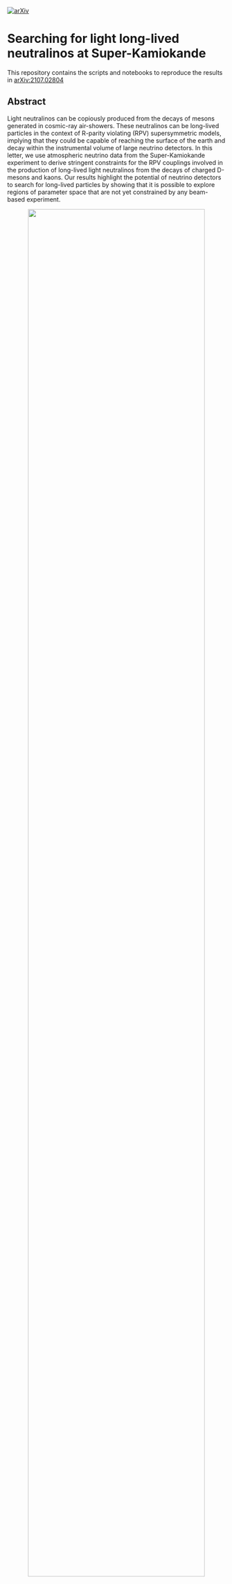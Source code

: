 [![arXiv](https://img.shields.io/badge/arXiv-2107.02804-b31b1b.svg?style=plastic)](https://arxiv.org/abs/2107.02804)

# Searching for light long-lived neutralinos at Super-Kamiokande

This repository contains the scripts and notebooks to reproduce the results in [arXiv:2107.02804](https://arxiv.org/abs/2107.02804)

## Abstract 

Light neutralinos can be copiously produced from the decays of mesons generated in cosmic-ray 
air-showers. These neutralinos can be long-lived particles in the context of R-parity 
violating (RPV) supersymmetric models, implying that they could be capable of reaching the
surface of the earth and decay within the instrumental volume of large neutrino detectors.
In this letter, we use atmospheric neutrino data from the Super-Kamiokande experiment to
derive stringent constraints for the RPV couplings involved in the production of 
long-lived light neutralinos from the decays of charged D-mesons and kaons.
Our results highlight the potential of neutrino detectors to search for long-lived
particles by showing that it is possible to explore regions of parameter space that are not 
yet constrained by any beam-based experiment.


<div align="center">
<img src="/main/plots/Dmeson_bounds.png" width="90%" height="90%"/> 
<img src="/main/plots/Kmeson_bounds.png" width="90%" height="90%"/>
</div>


## Folder Structure 

```
LongLivedNeutralinos
│  
└───main
    │  
    ├───datafiles			        # folder with output files from scripts
    │   ├───Aeff		          	# Output files from Aeff.py
    │   ├───chi2                    		# Pending
    │   ├───Efficiency		    		# Pending
    │   ├───EventDistribution			# Output files from EventDistribution.py
    │   ├───MesonFlux		      		# MC Atmospheric Meson Flux
    │   ├───NeutralinoFlux	    		# Output files from FluxIntegral.py
    │   ├───NeutralinoPheno	  		# Output files from Pheno.py
    │   └───SK_data 		      		# CSV files with SK data
    │   
    ├───notebooks		          	# Notebooks with the results
    │  
    └───plots			            	# Figures and other plots
```


## Getting the code

You can download a copy of all the files in this repository by cloning the
[git](https://git-scm.com/) repository:

    $ git clone https://github.com/aimendez/longlivedneutralino.git

or [download a zip archive](https://github.com/aimendez/longlivedneutralino/archive/refs/heads/master.zip).

## Dependencies 

```Python >= 3.6.0``` required. All dependencies can be installed with ```pip``` and the ```requirements.txt``` file 
from the terminal using the following command:

```bash
$ pip install -r requirements.txt 
```

## Usage

It is possible to run and get all the necessary files for an specific benchmark by running a single batch file ```run.bat```.
Benchmarks are defined in ```config.py```, and they have to be specified as a dictionary (see below).


### config.py 

This file contains all the benchmarks stored as (key, value) pairs of a global dictionary ```BM```. To run a custom benchmark, it has to be specified as a new item in```BM```,
where the key is the name of the custom benchmark  ```"BM_NAME"``` , and the value is a dictionary with the following format:
```python
BM  = {
	"BM_NAME" : {	
                # BRIEF DESCRIPTION OF BENCHMARK #
                "MESON": MESON,
                "MA": MA,
                "LAM_PROD": LAM_PROD,
                "LAM_PROD_RANGE": LAM_PROD_RANGE,
                "LAM_DEC": LAM_DEC,
                "LAM_DEC_RANGE":LAM_DEC_RANGE,
                "MSFERM": MSFERM,
                "LEPTON": LEPTON,
                "EQUAL_COUPLING": EQUAL_COUPLING,
                "MODEL": MODEL,
	}
}
```
#### Parameters:

* **MESON**: string {"D+", "K+"}
  
  Name of the parent messon in the atmospheric shower. It can be any meson in {"D+", "K+"}.

* **MA** : list or array-like

  Range for the value of the neutralino mass.

* **LAM_PROD** : String {"lamijk"}.

  String to specify the free parameter of the theory lam_ijk/m^2 associated with the production of neutralinos, where lam_ijk is the RpV lambda coupling and m is the sfermion mass. It has to follow the format "lamijk" where i,j,k = {1,2,3}.

* **LAM_PROD_RANGE**:  list or array-like

  Range for LAM_PROD.

* **LAM_DEC**:  string  {"lamijk"}

  String to specify the free parameter of the theory lam_ijk/m^2 associated with the decay of neutralinos, where lam_ijk is the RpV lambda coupling and m is the sfermion mass. It has to follow the format "lamijk" where i,j,k = {1,2,3}.

* **LAM_DEC_RANGE**:  list or array-like

  Range for LAM_DEC.

* **LEPTON**: string {"e", "mu", "tau"}

  Lepton in the final state. It can be any lepton {"e", "mu", "tau"}.

* **EQUAL_COUPLING**: bool

  Flag to explore the parameter space where the RpV Lambda couplings LAM_PROD and LAM_DEC equal.

* **MODEL**: string {"SYBILL", "EPOS-LHC", "DPMJET", "QGSJET"}

  Name of the hadronic model used to simulate the meson flux. Models availabels are {"SYBILL", "EPOS-LHC", "DPMJET", "QGSJET"}.


### Run benchmark 

Once a benchmark is defined, it can be run from the terminal using the following command from the main directory:

```bash
$ cd <repository_name>/main/
$ run.bat BM_NAME
```

Where ```BM_NAME``` is the same name of the benchmark specified previously in ```config.py``` without quotation marks.

### Inspect the Results 

Results are stored in the notebook ```results.ipynb```. To inspect it, open Jupyter Notebooks from the terminal:

```
$ cd <repository_name>/main/notebooks/
$ jupyter notebook
```
## Workflow 

Scripts in  ```run.bat``` compute the final number of event following the workflow displayed below.
<div align="center">
<img src="workflow.png" />
</div>

## To Do

- <s> Include Physical Constants for Kaons in FluxIntegral.py </s>
- <s> Check integral function for Kaons in FluxIntegral.py </s>
- <s> Add Hadronic Model option in config.py and modify paths </s>
- Create CHI2 python script and create chi2 output
- Add multiprocessing option for EventDistribution.py
- <s> Create bash script to run a single BM at once </s>
- Add default BM and exceptions
- Bash file support for Linux
- <s> Change to a free parameter lam_ijk/m^2 in Pheno.py </s>

## Authors

- Pablo Candia [@pcandias]() - [pablo.candiadasilva@manchester.ac.uk]()
- Giovanna Cottin [@????]() - [giovanna.cottin@uai.cl]()
- Andres Mendez [@aimendez](https://www.github.com/aimendez) - [aimendez@uc.cl]()
- Victor Munos [@vmmunoza](https://github.com/vmmunoza/) - [victor.manuel.munoz@ific.uv.es]()
  
## Support - Feedback 

For support or feedback, email aimendez@uc.cl or any other member of the author list.






  